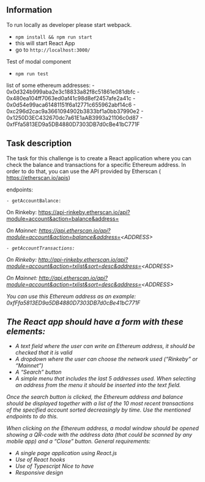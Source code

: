 
## Information

To run locally as developer please start webpack.

 - `npm install && npm run start`
 - this will start React App
 - go to `http://localhost:3000/`
 
 Test of modal component 
  - `npm run test`

list of some ethereum addresses:
    - 0x0d324b999aba2e3c18833a82f8c51861e081dbfc
    - 0x480ea104ff7063ed0af41c98d8ef2457afe2a41c
    - 0x0d54e99aca61481151f6a12771c655962abf14c6
    - 0xc296d2cac9a3661094902b3833bf1a0bb37990e2
    - 0x1250D3EC432670dc7a61E1aAB3993a21106c0d87
    - 0xfFfa5813ED9a5DB4880D7303DB7d0cBe41bC771F

## Task description
The task for this challenge is to create a React application where you can check the balance and transactions for a specific Ethereum address.
In order to do that, you can use the API provided by Etherscan (​https://etherscan.io/apis)​ 

endpoints:

    - getAccountBalance:
On Rinkeby:
https://api-rinkeby.etherscan.io/api?module=account&action=balance&address=​<ADDRESS>

On Mainnet: https://api.etherscan.io/api?module=account&action=balance&address=<​ADDRESS>
    
    - getAccountTransactions:
On Rinkeby:
http://api-rinkeby.etherscan.io/api?module=account&action=txlist&sort=desc&address=<​ADDRESS>

On Mainnet: http://api.etherscan.io/api?module=account&action=txlist&sort=desc&address=<​ADDRESS>

You can use this Ethereum address as an example: 0xfFfa5813ED9a5DB4880D7303DB7d0cBe41bC771F

## The React app should have a form with these elements:
- A text field where the user can write an Ethereum address, it should be
checked that it is valid
- A dropdown where the user can choose the network used (“Rinkeby” or
“Mainnet”)
- A “Search” button
- A simple menu that includes the last 5 addresses used. When selecting an
address from the menu it should be inserted into the text field.

Once the search button is clicked, the Ethereum address and balance should be displayed together with a list of the 10 most recent transactions of the specified account sorted decreasingly by time. Use the mentioned endpoints to do this.
         
         
 When clicking on the Ethereum address, a modal window should be opened showing a QR-code with the address data (that could be scanned by any mobile app) and a “Close” button.
General requirements:
- A single page application using React.js
- Use of React hooks
- Use of Typescript
Nice to have
- Responsive design
